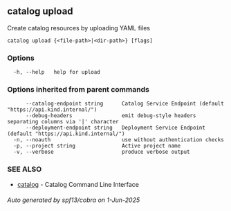 ## catalog upload

Create catalog resources by uploading YAML files

```
catalog upload {<file-path>|<dir-path>} [flags]
```

### Options

```
  -h, --help   help for upload
```

### Options inherited from parent commands

```
      --catalog-endpoint string      Catalog Service Endpoint (default "https://api.kind.internal/")
      --debug-headers                emit debug-style headers separating columns via '|' character
      --deployment-endpoint string   Deployment Service Endpoint (default "https://api.kind.internal/")
  -n, --noauth                       use without authentication checks
  -p, --project string               Active project name
  -v, --verbose                      produce verbose output
```

### SEE ALSO

* [catalog](catalog.md)	 - Catalog Command Line Interface

###### Auto generated by spf13/cobra on 1-Jun-2025
